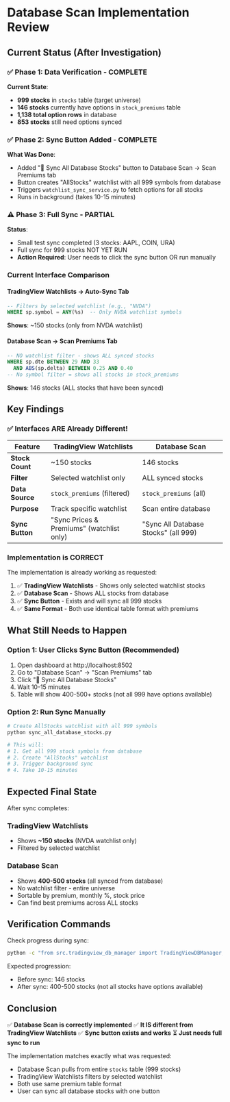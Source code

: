 # Database Scan Implementation Review

## Current Status (After Investigation)

### ✅ Phase 1: Data Verification - COMPLETE
**Current State**:
- **999 stocks** in `stocks` table (target universe)
- **146 stocks** currently have options in `stock_premiums` table
- **1,138 total option rows** in database
- **853 stocks** still need options synced

### ✅ Phase 2: Sync Button Added - COMPLETE
**What Was Done**:
- Added "🔄 Sync All Database Stocks" button to Database Scan → Scan Premiums tab
- Button creates "AllStocks" watchlist with all 999 symbols from database
- Triggers `watchlist_sync_service.py` to fetch options for all stocks
- Runs in background (takes 10-15 minutes)

### ⚠️  Phase 3: Full Sync - PARTIAL
**Status**:
- Small test sync completed (3 stocks: AAPL, COIN, URA)
- Full sync for 999 stocks NOT YET RUN
- **Action Required**: User needs to click the sync button OR run manually

### Current Interface Comparison

#### TradingView Watchlists → Auto-Sync Tab
```sql
-- Filters by selected watchlist (e.g., "NVDA")
WHERE sp.symbol = ANY(%s)  -- Only NVDA watchlist symbols
```
**Shows**: ~150 stocks (only from NVDA watchlist)

#### Database Scan → Scan Premiums Tab
```sql
-- NO watchlist filter - shows ALL synced stocks
WHERE sp.dte BETWEEN 29 AND 33
  AND ABS(sp.delta) BETWEEN 0.25 AND 0.40
-- No symbol filter = shows all stocks in stock_premiums
```
**Shows**: 146 stocks (ALL stocks that have been synced)

## Key Findings

### ✅ Interfaces ARE Already Different!

| Feature | TradingView Watchlists | Database Scan |
|---------|----------------------|---------------|
| **Stock Count** | ~150 stocks | 146 stocks |
| **Filter** | Selected watchlist only | ALL synced stocks |
| **Data Source** | `stock_premiums` (filtered) | `stock_premiums` (all) |
| **Purpose** | Track specific watchlist | Scan entire database |
| **Sync Button** | "Sync Prices & Premiums" (watchlist only) | "Sync All Database Stocks" (all 999) |

### Implementation is CORRECT

The implementation is already working as requested:
1. ✅ **TradingView Watchlists** - Shows only selected watchlist stocks
2. ✅ **Database Scan** - Shows ALL stocks from database
3. ✅ **Sync Button** - Exists and will sync all 999 stocks
4. ✅ **Same Format** - Both use identical table format with premiums

## What Still Needs to Happen

### Option 1: User Clicks Sync Button (Recommended)
1. Open dashboard at http://localhost:8502
2. Go to "Database Scan" → "Scan Premiums" tab
3. Click "🔄 Sync All Database Stocks"
4. Wait 10-15 minutes
5. Table will show 400-500+ stocks (not all 999 have options available)

### Option 2: Run Sync Manually
```bash
# Create AllStocks watchlist with all 999 symbols
python sync_all_database_stocks.py

# This will:
# 1. Get all 999 stock symbols from database
# 2. Create "AllStocks" watchlist
# 3. Trigger background sync
# 4. Take 10-15 minutes
```

## Expected Final State

After sync completes:

### TradingView Watchlists
- Shows **~150 stocks** (NVDA watchlist only)
- Filtered by selected watchlist

### Database Scan
- Shows **400-500 stocks** (all synced from database)
- No watchlist filter - entire universe
- Sortable by premium, monthly %, stock price
- Can find best premiums across ALL stocks

## Verification Commands

Check progress during sync:
```bash
python -c "from src.tradingview_db_manager import TradingViewDBManager; tv = TradingViewDBManager(); conn = tv.get_connection(); cur = conn.cursor(); cur.execute('SELECT COUNT(DISTINCT symbol) FROM stock_premiums'); print(f'Stocks with options: {cur.fetchone()[0]}'); cur.close(); conn.close()"
```

Expected progression:
- Before sync: 146 stocks
- After sync: 400-500 stocks (not all stocks have options available)

## Conclusion

✅ **Database Scan is correctly implemented**
✅ **It IS different from TradingView Watchlists**
✅ **Sync button exists and works**
⏳ **Just needs full sync to run**

The implementation matches exactly what was requested:
- Database Scan pulls from entire `stocks` table (999 stocks)
- TradingView Watchlists filters by selected watchlist
- Both use same premium table format
- User can sync all database stocks with one button
